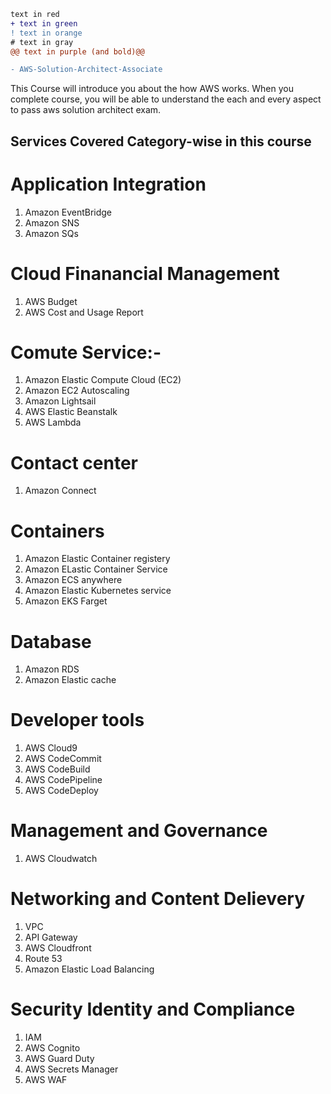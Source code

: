 ```diff
text in red
+ text in green
! text in orange
# text in gray
@@ text in purple (and bold)@@
```


```diff
- AWS-Solution-Architect-Associate
```
This Course will introduce you about the how AWS works.
When you complete course, you will be able to understand the each and every aspect to pass aws solution architect exam.

## Services Covered Category-wise in this course ##

# Application Integration
1. Amazon EventBridge
2. Amazon SNS
3. Amazon SQs

# Cloud Finanancial Management
1. AWS Budget
2. AWS Cost and Usage Report


# Comute Service:- 
1. Amazon Elastic Compute Cloud (EC2)
2. Amazon EC2 Autoscaling
3. Amazon Lightsail
4. AWS Elastic Beanstalk
5. AWS Lambda

# Contact center
1. Amazon Connect

# Containers
1. Amazon Elastic Container registery
2. Amazon ELastic Container Service
3. Amazon ECS anywhere
4. Amazon Elastic Kubernetes service
5. Amazon EKS Farget

# Database 
1. Amazon RDS
2. Amazon Elastic cache

# Developer tools
1. AWS Cloud9
2. AWS CodeCommit
3. AWS CodeBuild
4. AWS CodePipeline
5. AWS CodeDeploy

# Management and Governance
1. AWS Cloudwatch

# Networking and Content Delievery
1. VPC 
2. API Gateway
3. AWS Cloudfront
4. Route 53
5. Amazon Elastic Load Balancing

# Security Identity and Compliance
1. IAM
2. AWS Cognito
3. AWS Guard Duty
4. AWS Secrets Manager
5. AWS WAF








